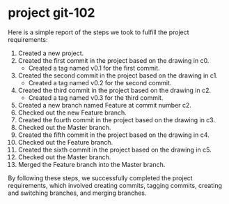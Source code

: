 # project git-102

Here is a simple report of the steps we took to fulfill the project requirements:

1. Created a new project.
2. Created the first commit in the project based on the drawing in c0.
   - Created a tag named v0.1 for the first commit.
3. Created the second commit in the project based on the drawing in c1.
   - Created a tag named v0.2 for the second commit.
4. Created the third commit in the project based on the drawing in c2.
   - Created a tag named v0.3 for the third commit.
5. Created a new branch named Feature at commit number c2.
6. Checked out the new Feature branch.
7. Created the fourth commit in the project based on the drawing in c3.
8. Checked out the Master branch.
9. Created the fifth commit in the project based on the drawing in c4.
10. Checked out the Feature branch.
11. Created the sixth commit in the project based on the drawing in c5.
12. Checked out the Master branch.
13. Merged the Feature branch into the Master branch.

By following these steps, we successfully completed the project requirements,
which involved creating commits, tagging commits, creating and switching branches,
and merging branches.
